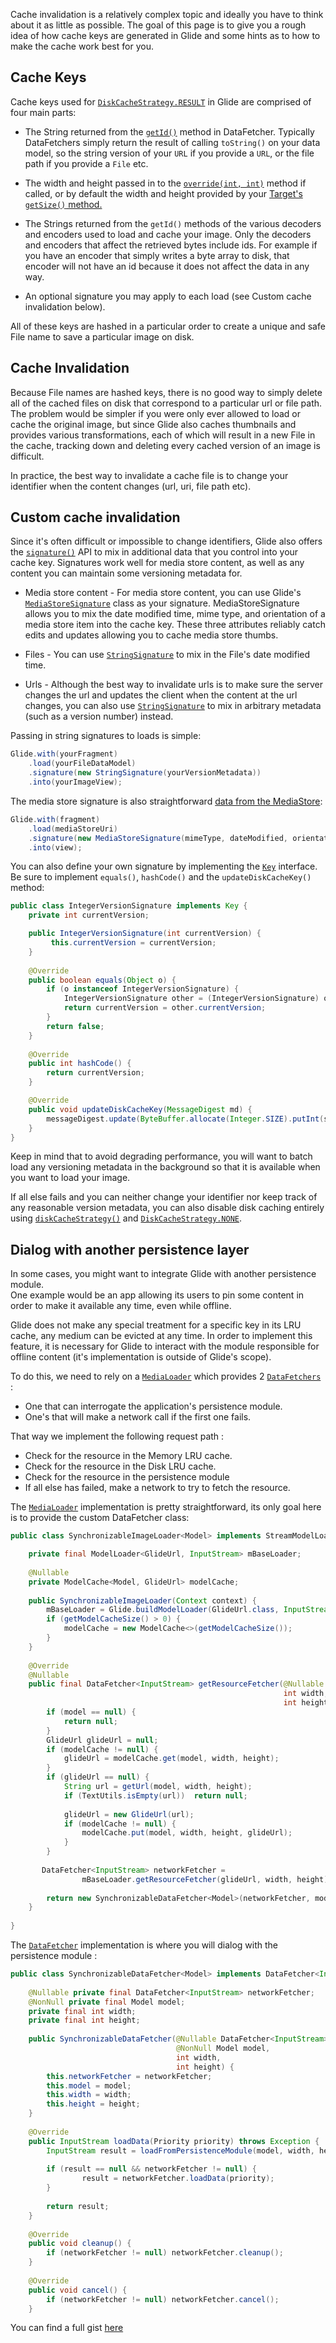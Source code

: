 Cache invalidation is a relatively complex topic and ideally you have to think about it as little as possible. The goal of this page is to give you a rough idea of how cache keys are generated in Glide and some hints as to how to make the cache work best for you.

## Cache Keys
Cache keys used for [``DiskCacheStrategy.RESULT``][15] in Glide are comprised of four main parts:

* The String returned from the [``getId()``][1] method in DataFetcher. Typically DataFetchers simply return the result of calling ``toString()`` on your data model, so the string version of your ``URL`` if you provide a ``URL``, or the file path if you provide a ``File`` etc.

* The width and height passed in to the [``override(int, int)``][2] method if called, or by default the width and height provided by your [Target's ``getSize()`` method.][3]

* The Strings returned from the ``getId()`` methods of the various decoders and encoders used to load and cache your image. Only the decoders and encoders that affect the retrieved bytes include ids. For example if you have an encoder that simply writes a byte array to disk, that encoder will not have an id because it does not affect the data in any way.

* An optional signature you may apply to each load (see Custom cache invalidation below). 

All of these keys are hashed in a particular order to create a unique and safe File name to save a particular image on disk.

## Cache Invalidation
Because File names are hashed keys, there is no good way to simply delete all of the cached files on disk that correspond to a particular url or file path. The problem would be simpler if you were only ever allowed to load or cache the original image, but since Glide also caches thumbnails and provides various transformations, each of which will result in a new File in the cache, tracking down and deleting every cached version of an image is difficult.

In practice, the best way to invalidate a cache file is to change your identifier when the content changes (url, uri, file path etc).

## Custom cache invalidation
Since it's often difficult or impossible to change identifiers, Glide also offers the [``signature()``][9] API to mix in additional data that you control into your cache key. Signatures work well for media store content, as well as any content you can maintain some versioning metadata for.

* Media store content - For media store content, you can use Glide's [``MediaStoreSignature``][12] class as your signature. MediaStoreSignature allows you to mix the date modified time, mime type, and orientation of a media store item into the cache key. These three attributes reliably catch edits and updates allowing you to cache media store thumbs.

* Files - You can use [``StringSignature``][11] to mix in the File's date modified time.

* Urls - Although the best way to invalidate urls is to make sure the server changes the url and updates the client when the content at the url changes, you can also use [``StringSignature``][11] to mix in arbitrary metadata (such as a version number) instead.

Passing in string signatures to loads is simple:

```java
Glide.with(yourFragment)
    .load(yourFileDataModel)
    .signature(new StringSignature(yourVersionMetadata))
    .into(yourImageView);
```

The media store signature is also straightforward [data from the MediaStore][12]:

```java
Glide.with(fragment)
    .load(mediaStoreUri)
    .signature(new MediaStoreSignature(mimeType, dateModified, orientation))
    .into(view);
```

You can also define your own signature by implementing the [``Key``][10] interface. Be sure to implement ``equals()``, ``hashCode()`` and the ``updateDiskCacheKey()`` method:

```java
public class IntegerVersionSignature implements Key {
    private int currentVersion;

    public IntegerVersionSignature(int currentVersion) {
         this.currentVersion = currentVersion;
    }
   
    @Override
    public boolean equals(Object o) {
        if (o instanceof IntegerVersionSignature) {
            IntegerVersionSignature other = (IntegerVersionSignature) o;
            return currentVersion = other.currentVersion;
        }
        return false;
    }
 
    @Override
    public int hashCode() {
        return currentVersion;
    }

    @Override
    public void updateDiskCacheKey(MessageDigest md) {
        messageDigest.update(ByteBuffer.allocate(Integer.SIZE).putInt(signature).array());
    }
}
```
   
Keep in mind that to avoid degrading performance, you will want to batch load any versioning metadata in the background so that it is available when you want to load your image.

If all else fails and you can neither change your identifier nor keep track of any reasonable version metadata, you can also disable disk caching entirely using [``diskCacheStrategy()``][13] and [``DiskCacheStrategy.NONE``][14].


## Dialog with another persistence layer

In some cases, you might want to integrate Glide with another persistence module.  
One example would be an app allowing its users to pin some content in order to make it available any time, even while offline.  

Glide does not make any special treatment for a specific key in its LRU cache, any medium can be evicted at any time. In order to implement this feature, it is necessary for Glide to interact with the module responsible for offline content (it's implementation is outside of Glide's scope).  

To do this, we need to rely on a [``MediaLoader``][16] which provides 2 [``DataFetchers``][17] : 

* One that can interrogate the application's persistence module.  
* One's that will make a network call if the first one fails.  

That way we implement the following request path :  

* Check for the resource in the Memory LRU cache.
* Check for the resource in the Disk LRU cache.
* Check for the resource in the persistence module
* If all else has failed, make a network to try to fetch the resource.

The [``MediaLoader``][16] implementation is pretty straightforward, its only goal here is to provide the custom DataFetcher class:  
```java 
public class SynchronizableImageLoader<Model> implements StreamModelLoader<Model> {

    private final ModelLoader<GlideUrl, InputStream> mBaseLoader;
 
    @Nullable
    private ModelCache<Model, GlideUrl> modelCache;
 
    public SynchronizableImageLoader(Context context) {
        mBaseLoader = Glide.buildModelLoader(GlideUrl.class, InputStream.class, context);
        if (getModelCacheSize() > 0) {
            modelCache = new ModelCache<>(getModelCacheSize());
        }
    }
 
    @Override
    @Nullable
    public final DataFetcher<InputStream> getResourceFetcher(@Nullable Model model,
                                                             int width,
                                                             int height) {
        if (model == null) {
            return null;
        }
        GlideUrl glideUrl = null;
        if (modelCache != null) {
            glideUrl = modelCache.get(model, width, height);
        }
        if (glideUrl == null) {
            String url = getUrl(model, width, height);
            if (TextUtils.isEmpty(url))  return null;
            
            glideUrl = new GlideUrl(url);
            if (modelCache != null) {
                modelCache.put(model, width, height, glideUrl);
            }
        }
 
       DataFetcher<InputStream> networkFetcher =
                mBaseLoader.getResourceFetcher(glideUrl, width, height);
 
        return new SynchronizableDataFetcher<Model>(networkFetcher, model, width, height);
    }
 
}
```

The  [``DataFetcher``][17] implementation is where you will dialog with the persistence module :  
```java
public class SynchronizableDataFetcher<Model> implements DataFetcher<InputStream> {
 
    @Nullable private final DataFetcher<InputStream> networkFetcher;
    @NonNull private final Model model;
    private final int width;
    private final int height;
 
    public SynchronizableDataFetcher(@Nullable DataFetcher<InputStream> networkFetcher,
                                     @NonNull Model model,
                                     int width,
                                     int height) {
        this.networkFetcher = networkFetcher;
        this.model = model;
        this.width = width;
        this.height = height;
    }
 
    @Override
    public InputStream loadData(Priority priority) throws Exception {
        InputStream result = loadFromPersistenceModule(model, width, height);
 
        if (result == null && networkFetcher != null) {
                result = networkFetcher.loadData(priority);
        }
        
        return result;
    }
 
    @Override
    public void cleanup() {
        if (networkFetcher != null) networkFetcher.cleanup();
    }
 
    @Override
    public void cancel() {
        if (networkFetcher != null) networkFetcher.cancel();
    }
```

You can find a full gist [here][18]



[1]: http://bumptech.github.io/glide/javadocs/latest/com/bumptech/glide/load/data/DataFetcher.html#getId()
[2]: http://bumptech.github.io/glide/javadocs/latest/com/bumptech/glide/DrawableRequestBuilder.html#override(int,%20int)
[3]: http://bumptech.github.io/glide/javadocs/latest/com/bumptech/glide/request/target/Target.html#getSize(com.bumptech.glide.request.target.SizeReadyCallback)
[6]: http://bumptech.github.io/glide/javadocs/latest/com/bumptech/glide/load/model/ModelLoader.html
[7]: http://bumptech.github.io/glide/javadocs/latest/com/bumptech/glide/load/data/DataFetcher.html
[8]: http://developer.android.com/reference/android/content/SharedPreferences.html
[9]: http://bumptech.github.io/glide/javadocs/latest/com/bumptech/glide/DrawableRequestBuilder.html#signature(com.bumptech.glide.load.Key)
[10]: http://bumptech.github.io/glide/javadocs/latest/com/bumptech/glide/load/Key.html
[11]: http://bumptech.github.io/glide/javadocs/latest/com/bumptech/glide/signature/StringSignature.html
[12]: http://bumptech.github.io/glide/javadocs/latest/com/bumptech/glide/signature/MediaStoreSignature.html
[13]: http://bumptech.github.io/glide/javadocs/latest/com/bumptech/glide/DrawableRequestBuilder.html#diskCacheStrategy(com.bumptech.glide.load.engine.DiskCacheStrategy)
[14]: http://bumptech.github.io/glide/javadocs/latest/com/bumptech/glide/load/engine/DiskCacheStrategy.html#NONE
[15]: http://bumptech.github.io/glide/javadocs/350/com/bumptech/glide/load/engine/DiskCacheStrategy.html#RESULT
[16]: http://bumptech.github.io/glide/javadocs/latest/com/bumptech/glide/load/model/ModelLoader.html
[17]: http://bumptech.github.io/glide/javadocs/latest/com/bumptech/glide/load/data/DataFetcher.html
[18]: https://gist.github.com/Teovald/bfddf6cbddc8e61ade80